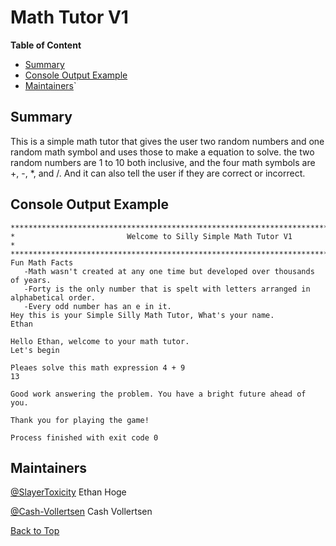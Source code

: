 
# Math Tutor V1

<b>Table of Content</b>
- [Summary](#summary)
- [Console Output Example](#console-output-example)
- [Maintainers](#maintainers)`

## Summary
This is a simple math tutor that gives the user two random numbers and one random math 
symbol and uses those to make a equation to solve. the two random numbers are 1 to 10 
both inclusive, and the four math symbols are +, -, *, and /. And it can also tell the
user if they are correct or incorrect.

## Console Output Example
```
************************************************************************************
*                         Welcome to Silly Simple Math Tutor V1                    *
************************************************************************************
Fun Math Facts
   -Math wasn't created at any one time but developed over thousands of years.
   -Forty is the only number that is spelt with letters arranged in alphabetical order.
   -Every odd number has an e in it.
Hey this is your Simple Silly Math Tutor, What's your name.
Ethan

Hello Ethan, welcome to your math tutor.
Let's begin

Pleaes solve this math expression 4 + 9
13

Good work answering the problem. You have a bright future ahead of you.

Thank you for playing the game!

Process finished with exit code 0
```

## Maintainers
[@SlayerToxicity](https://github.com/SlayerToxicity) Ethan Hoge

[@Cash-Vollertsen](https://github.com/Cash-Vollertsen) Cash Vollertsen

[Back to Top](#math-tutor-v1)
